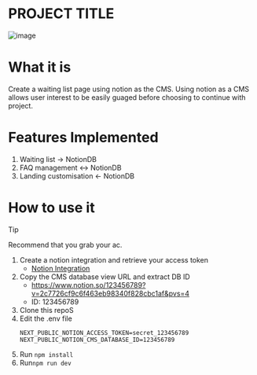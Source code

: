# PROJECT TITLE

![image](https://user-images.githubusercontent.com/76885270/227809003-0fc6ed22-50fc-4e93-8b3d-b7e6222d4691.png)

# What it is
Create a waiting list page using notion as the CMS. Using notion as a CMS allows user interest to be easily guaged
before choosing to continue with project.

# Features Implemented

1. Waiting list -> NotionDB
2. FAQ management <-> NotionDB
3. Landing customisation <- NotionDB

# How to use it

> [!TIP]
> Recommend that you grab your ac.

1. Create a notion integration and retrieve your access token
	- [Notion Integration](https://developers.notion.com/docs/create-a-notion-integration)
2. Copy the CMS database view URL and extract DB ID
	- https://www.notion.so/123456789?v=2c7726cf9c6f463eb98340f828cbc1af&pvs=4
	- ID: 123456789
2. Clone this repoS
2. Edit the .env file 
	```
	NEXT_PUBLIC_NOTION_ACCESS_TOKEN=secret_123456789
	NEXT_PUBLIC_NOTION_CMS_DATABASE_ID=123456789
	```
3. Run `npm install`
4. Run`npm run dev`
